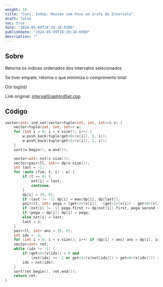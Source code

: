 ```yaml
---
weight: 10
title: "Conj. Indep. Maximo com Peso em Grafo de Intervalo"
draft: false
toc: true
date: "2024-05-09T18:39:18-0300"
publishdate: "2024-05-09T18:39:18-0300"
description: ""
---
```


## Sobre
 Retorna os indices ordenados dos intervalos selecionados

 Se tiver empate, retorna o que minimiza o comprimento total



 O(n log(n))



Link original: [intervalGraphIndSet.cpp](https://github.com/brunomaletta/Biblioteca/tree/master/Codigo/Problemas/intervalGraphIndSet.cpp)

## Código
```cpp
vector<int> ind_set(vector<tuple<int, int, int>>& v) {
	vector<tuple<int, int, int>> w;
	for (int i = 0; i < v.size(); i++) {
		w.push_back(tuple(get<0>(v[i]), 0, i));
		w.push_back(tuple(get<1>(v[i]), 1, i));
	}
	sort(w.begin(), w.end());

	vector<int> nxt(v.size());
	vector<pair<ll, int>> dp(v.size());
	int last = -1;
	for (auto [fim, t, i] : w) {
		if (t == 0) {
			nxt[i] = last;
			continue;
		}
		dp[i] = {0, 0};
		if (last != -1) dp[i] = max(dp[i], dp[last]);
		pair<ll, int> pega = {get<2>(v[i]), -(get<1>(v[i]) - get<0>(v[i]) + 1)};
		if (nxt[i] != -1) pega.first += dp[nxt[i]].first, pega.second += dp[nxt[i]].second;
		if (pega > dp[i]) dp[i] = pega;
		else nxt[i] = last;
		last = i;
	}
	pair<ll, int> ans = {0, 0};
	int idx = -1;
	for (int i = 0; i < v.size(); i++) if (dp[i] > ans) ans = dp[i], idx = i;
	vector<int> ret;
	while (idx != -1) {
		if (get<2>(v[idx]) > 0 and
			(nxt[idx] == -1 or get<1>(v[nxt[idx]]) < get<0>(v[idx]))) ret.push_back(idx);
		idx = nxt[idx];
	}
	sort(ret.begin(), ret.end());
	return ret;
}
```
